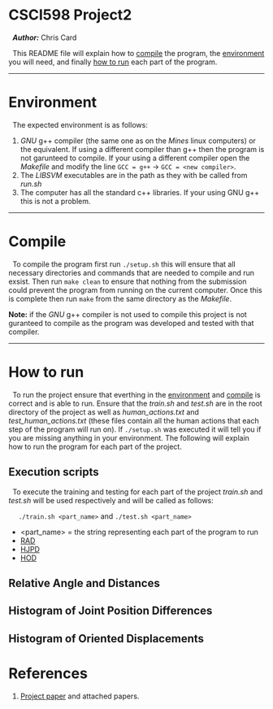CSCI598 Project2
===============

&nbsp;&nbsp;___Author:___   Chris  Card
 
 &nbsp;&nbsp;This README file will explain how to [compile](#compile) the program, 
 the [environment](#environment) you will need, and finally [how to run](#how-to-run) each part of the program.


--- 
# Environment #
 &nbsp;&nbsp;The expected environment is as follows:

 1. _GNU_ g++ compiler (the same one as on the _Mines_ linux computers) or the equivalent.  If using a different compiler than g++ then the program is not garunteed to compile.  If your using a different compiler open the _Makefile_ and modify the line `GCC = g++` -> `GCC = <new compiler>`.
 2. The _LIBSVM_ executables are in the path as they with be called from _run.sh_
 3. The computer has all the standard c++ libraries. If your using GNU g++ this is not a problem.

----
# Compile #
&nbsp;&nbsp;To compile the program first run `./setup.sh` this will ensure that all necessary directories and commands that
are needed to compile and run exsist. Then run `make clean` to ensure that nothing from the submission could prevent the
program from running on the current computer.  Once this is complete then run `make` from the same directory as the 
_Makefile_.

__Note:__ if the _GNU_ g++ compiler is not used to compile this project is not guranteed to compile as the program was
developed and tested with that compiler. 
 
---
# How to run #
&nbsp;&nbsp;To run the project ensure that everthing in the [environment](#environment) and [compile](#compile) is correct and is able to run.
Ensure that the _train.sh_  and _test.sh_ are in the root directory of the project as well as *human_actions.txt* and 
*test_human_actions.txt* (these files contain all the human actions that each step of the program will run on). If 
`./setup.sh` was executed it will tell you if you are missing anything in your environment. The following will explain 
how to run the program for each part of the project.

## Execution scripts ##
&nbsp;&nbsp;To execute the training and testing for each part of the project _train.sh_ and _test.sh_ will be used 
respectively and will be called as follows:

&nbsp;&nbsp;&nbsp;&nbsp;&nbsp;`./train.sh <part_name>` and `./test.sh <part_name>`
- <part_name> = the string representing each part of the program to run
 - [RAD](#relative-angle-and-distances)
 - [HJPD](#histogram-of-joint-position-differences)
 - [HOD](#histogram-of-oriented-displacements)

## Relative Angle and Distances ##

## Histogram of Joint Position Differences ##

## Histogram of Oriented Displacements ##

# References #
1. [Project paper](http://inside.mines.edu/~hzhang/Courses/CSCI498B-598B-Fall14/Projects/Project-2/Project-2.pdf) and attached papers.